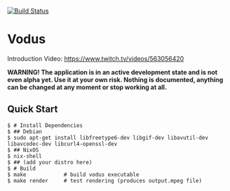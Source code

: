 [![Build Status](https://github.com/tsoding/vodus/workflows/CI/badge.svg)](https://github.com/tsoding/vodus/actions)

# Vodus

Introduction Video: https://www.twitch.tv/videos/563056420

**WARNING! The application is in an active development state and is not even
alpha yet. Use it at your own risk. Nothing is documented, anything can be
changed at any moment or stop working at all.**

## Quick Start

```console
$ # Install Dependencies
$ ## Debian
$ sudo apt-get install libfreetype6-dev libgif-dev libavutil-dev libavcodec-dev libcurl4-openssl-dev
$ ## NixOS
$ nix-shell
$ ## (add your distro here)
$ # Build
$ make            # build vodus executable
$ make render     # test rendering (produces output.mpeg file)
```
